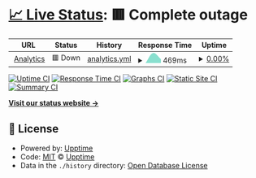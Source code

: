 # [📈 Live Status](https://status.uvvu.pw): <!--live status--> **🟥 Complete outage**

<!--start: status pages-->
<!-- This summary is generated by Upptime (https://github.com/upptime/upptime) -->
<!-- Do not edit this manually, your changes will be overwritten -->
<!-- prettier-ignore -->
| URL | Status | History | Response Time | Uptime |
| --- | ------ | ------- | ------------- | ------ |
| <img alt="" src="https://icons.duckduckgo.com/ip3/analytics.uvvu.pw.ico" height="13"> [Analytics](https://analytics.uvvu.pw) | 🟥 Down | [analytics.yml](https://github.com/u-v-v-u/status/commits/HEAD/history/analytics.yml) | <details><summary><img alt="Response time graph" src="./graphs/analytics/response-time-week.png" height="20"> 469ms</summary><br><a href="https://status.uvvu.pw/history/analytics"><img alt="Response time 3279" src="https://img.shields.io/endpoint?url=https%3A%2F%2Fraw.githubusercontent.com%2Fu-v-v-u%2Fstatus%2FHEAD%2Fapi%2Fanalytics%2Fresponse-time.json"></a><br><a href="https://status.uvvu.pw/history/analytics"><img alt="24-hour response time 0" src="https://img.shields.io/endpoint?url=https%3A%2F%2Fraw.githubusercontent.com%2Fu-v-v-u%2Fstatus%2FHEAD%2Fapi%2Fanalytics%2Fresponse-time-day.json"></a><br><a href="https://status.uvvu.pw/history/analytics"><img alt="7-day response time 469" src="https://img.shields.io/endpoint?url=https%3A%2F%2Fraw.githubusercontent.com%2Fu-v-v-u%2Fstatus%2FHEAD%2Fapi%2Fanalytics%2Fresponse-time-week.json"></a><br><a href="https://status.uvvu.pw/history/analytics"><img alt="30-day response time 888" src="https://img.shields.io/endpoint?url=https%3A%2F%2Fraw.githubusercontent.com%2Fu-v-v-u%2Fstatus%2FHEAD%2Fapi%2Fanalytics%2Fresponse-time-month.json"></a><br><a href="https://status.uvvu.pw/history/analytics"><img alt="1-year response time 3279" src="https://img.shields.io/endpoint?url=https%3A%2F%2Fraw.githubusercontent.com%2Fu-v-v-u%2Fstatus%2FHEAD%2Fapi%2Fanalytics%2Fresponse-time-year.json"></a></details> | <details><summary><a href="https://status.uvvu.pw/history/analytics">0.00%</a></summary><a href="https://status.uvvu.pw/history/analytics"><img alt="All-time uptime 58.96%" src="https://img.shields.io/endpoint?url=https%3A%2F%2Fraw.githubusercontent.com%2Fu-v-v-u%2Fstatus%2FHEAD%2Fapi%2Fanalytics%2Fuptime.json"></a><br><a href="https://status.uvvu.pw/history/analytics"><img alt="24-hour uptime 0.00%" src="https://img.shields.io/endpoint?url=https%3A%2F%2Fraw.githubusercontent.com%2Fu-v-v-u%2Fstatus%2FHEAD%2Fapi%2Fanalytics%2Fuptime-day.json"></a><br><a href="https://status.uvvu.pw/history/analytics"><img alt="7-day uptime 0.00%" src="https://img.shields.io/endpoint?url=https%3A%2F%2Fraw.githubusercontent.com%2Fu-v-v-u%2Fstatus%2FHEAD%2Fapi%2Fanalytics%2Fuptime-week.json"></a><br><a href="https://status.uvvu.pw/history/analytics"><img alt="30-day uptime 0.00%" src="https://img.shields.io/endpoint?url=https%3A%2F%2Fraw.githubusercontent.com%2Fu-v-v-u%2Fstatus%2FHEAD%2Fapi%2Fanalytics%2Fuptime-month.json"></a><br><a href="https://status.uvvu.pw/history/analytics"><img alt="1-year uptime 58.96%" src="https://img.shields.io/endpoint?url=https%3A%2F%2Fraw.githubusercontent.com%2Fu-v-v-u%2Fstatus%2FHEAD%2Fapi%2Fanalytics%2Fuptime-year.json"></a></details>

<!--end: status pages-->

[![Uptime CI](https://github.com/u-v-v-u/status/workflows/Uptime%20CI/badge.svg)](https://github.com/u-v-v-u/status/actions?query=workflow%3A%22Uptime+CI%22)
[![Response Time CI](https://github.com/u-v-v-u/status/workflows/Response%20Time%20CI/badge.svg)](https://github.com/u-v-v-u/status/actions?query=workflow%3A%22Response+Time+CI%22)
[![Graphs CI](https://github.com/u-v-v-u/status/workflows/Graphs%20CI/badge.svg)](https://github.com/u-v-v-u/status/actions?query=workflow%3A%22Graphs+CI%22)
[![Static Site CI](https://github.com/u-v-v-u/status/workflows/Static%20Site%20CI/badge.svg)](https://github.com/u-v-v-u/status/actions?query=workflow%3A%22Static+Site+CI%22)
[![Summary CI](https://github.com/u-v-v-u/status/workflows/Summary%20CI/badge.svg)](https://github.com/u-v-v-u/status/actions?query=workflow%3A%22Summary+CI%22)

[**Visit our status website →**](https://status.uvvu.pw)

## 📄 License

- Powered by: [Upptime](https://github.com/upptime/upptime)
- Code: [MIT](./LICENSE) © [Upptime](https://upptime.js.org)
- Data in the `./history` directory: [Open Database License](https://opendatacommons.org/licenses/odbl/1-0/)
